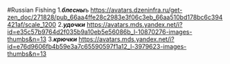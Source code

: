 #Russian Fishing
1.***блесны***ъ
https://avatars.dzeninfra.ru/get-zen_doc/271828/pub_66aa4ffe28c2983e3f06c3eb_66aa510bd178bc6c394421af/scale_1200
2.***удочки***
https://avatars.mds.yandex.net/i?id=e35c57b9764d2f035b9a10eb5e56086b_l-10870276-images-thumbs&n=13
3.***крючки***
https://avatars.mds.yandex.net/i?id=e76d9606fb4b59e3a7c65590597f1a12_l-3979623-images-thumbs&n=13
